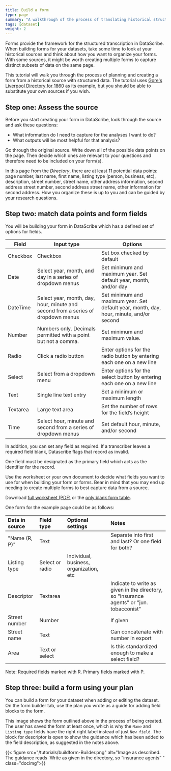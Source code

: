 ```yaml
---
title: Build a form
type: page
summary: "A walkthrough of the process of translating historical structured data to DataScribe form fields."
tags: [dataset]
weight: 2
---
```


Forms provide the framework for the structured transcription in DataScribe. When building forms for your datasets, take some time to look at your historical sources and think about how you want to organize your forms. With some sources, it might be worth creating multiple forms to capture distinct subsets of data on the same page.

This tutorial will walk you through the process of planning and creating a form from a historical source with structured data. The tutorial uses [Gore's Liverpool Directory for 1860](https://archive.org/details/goresliverpooldi1860lond) as its example, but you should be able to substitute your own sources if you wish.

## Step one: Assess the source

Before you start creating your form in DataScribe, look through the source and ask these questions:

- What information do I need to capture for the analyses I want to do?
- What outputs will be most helpful for that analysis?

Go through the original source. Write down all of the possible data points on the page. Then decide which ones are relevant to your questions and therefore need to be included on your form(s).

In [this page](/lessonplans/goresliverpooldirectory1860_p40.png) from the *Directory*, there are at least 11 potential data points: page number, last name, first name, listing type (person, business, etc), description, street number, street name, other address information, second address street number, second address street name, other information for second address. How you organize these is up to you and can be guided by your research questions.

## Step two: match data points and form fields

You will be building your form in DataScribe which has a defined set of options for fields.

|Field |Input type |Options|
--- | --- | --- |
|Checkbox |Checkbox | Set box checked by default|
|Date|Select year, month, and day in a series of dropdown menus|Set minimum and maximum year. Set default year, month, and/or day|
|DateTime|Select year, month, day, hour, minute and second from a series of dropdown menus|Set minimum and maximum year. Set default year, month, day, hour, minute, and/or second|
|Number|Numbers only. Decimals permitted with a point but not a comma.|Set minimum and maximum value.|
|Radio|Click a radio button|Enter options for the radio button by entering each one on a new line|
|Select|Select from a dropdown menu|Enter options for the select button by entering each one on a new line|
|Text|Single line text entry|Set a minimum or maximum length|
|Textarea|Large text area|Set the number of rows for the field’s height
Time|Select hour, minute and second from a series of dropdown menus|Set default hour, minute, and/or second|

In addition, you can set any field as required. If a transcriber leaves a required field blank, Datascribe flags that record as invalid.

One field must be designated as the primary field which acts as the identifier for the record.

Use the worksheet or your own document to decide what fields you want to use for when building your form or forms. Bear in mind that you may end up needing to create multiple forms to best capture data from a source.

Download [full worksheet (PDF)](/tutorials/DataScribe_FormWorksheetFull.pdf) or the [only blank form table](/tutorials/DataScribe_FormWorksheetOnly.pdf).

One form for the example page could be as follows:

| Data in source | Field type      | Optional settings | Notes |
| :----------------|:----------------|:------------------|:----- |
| "Name (R, P)"  | Text            |                   | Separate into first and last? Or one field for both? |
| Listing type   | Select or radio | Individual, business, organization, etc  |  |
| Descriptor     | Textarea        |                   | Indicate to write as given in the directory, so "insurance agents" or "jun. tobacconist"  |
| Street number  | Number          |                   | If given |
| Street name    | Text            |                   | Can concatenate with number in export |
| Area           | Text or select  |                   | Is this standardized enough to make a select field? |

Note: Required fields marked with R. Primary fields marked with P.

## Step three: build a form using your plan

You can build a form for your dataset when adding or editing the dataset. On the form builder tab, use the plan you wrote as a guide for adding field blocks to the form.

This image shows the form outlined above in the process of being created. The user has saved the form at least once, which is why the `Name` and `Listing type` fields have the right right label instead of just `New field`. The block for descriptor is open to show the guidance which has been added to the field description, as suggested in the notes above.

{{< figure src="/tutorials/buildform-Builder.png" alt="Image as described. The guidance reads 'Write as given in the directory, so “insurance agents” " class="docimg">}}
